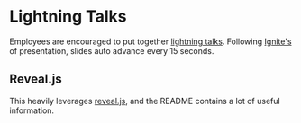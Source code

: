 # Lightning Talks

Employees are encouraged to put together [lightning talks](http://en.wikipedia.org/wiki/Lightning_talk). Following [Ignite's](http://igniteshow.com/) of presentation, slides auto advance every 15 seconds.

## Reveal.js

This heavily leverages [reveal.js](https://github.com/hakimel/reveal.js), and the README contains a lot of useful information.
